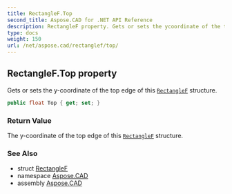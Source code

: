 ```yaml
---
title: RectangleF.Top
second_title: Aspose.CAD for .NET API Reference
description: RectangleF property. Gets or sets the ycoordinate of the top edge of this RectangleF structure
type: docs
weight: 150
url: /net/aspose.cad/rectanglef/top/
---
```

## RectangleF.Top property

Gets or sets the y-coordinate of the top edge of this [`RectangleF`](../) structure.

```csharp
public float Top { get; set; }
```

### Return Value

The y-coordinate of the top edge of this [`RectangleF`](../) structure.

### See Also

* struct [RectangleF](../)
* namespace [Aspose.CAD](../../rectanglef/)
* assembly [Aspose.CAD](../../../)



